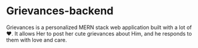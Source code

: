 # Grievances-backend
Grievances is a personalized MERN stack web application built with a lot of ❤️. It allows Her to post her cute grievances about Him, and he responds to them with love and care.  

